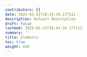 ```yaml
---
contributors: []
date: 2025-02-21T18:43:34.177111
description: Default Description
draft: false
lastmod: 2025-02-21T18:43:34.177111
summary: ''
title: Elements
toc: true
weight: 810
---
```



